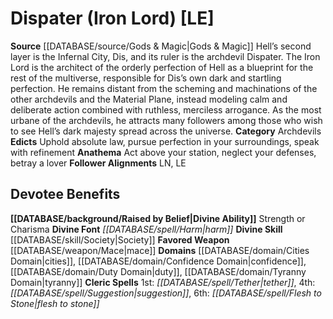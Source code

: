 ﻿---
ability:
- Strength
- Charisma
ability_boost:
- Strength
- Charisma
alignment: LE
deity:
- '[[DATABASE/deity/Dispater|Dispater]]'
deity_category: Archdevils
divine_font: Harm
domain:
- '[[DATABASE/domain/Cities Domain|Cities]]'
- '[[DATABASE/domain/Confidence Domain|Confidence]]'
- '[[DATABASE/domain/Duty Domain|Duty]]'
- '[[DATABASE/domain/Tyranny Domain|Tyranny]]'
favored_weapon: '[[DATABASE/weapon/Mace|Mace]]'
follower_alignment:
- LE
- LN
id: '66'
name: Dispater
rarity: Common
rus_type_level: null
skill:
- '[[DATABASE/skill/Society|Society]]'
source: '[[DATABASE/source/Gods & Magic|Gods & Magic]]'
trait: null
type: Deity

---
# Dispater (Iron Lord) [LE]

**Source** [[DATABASE/source/Gods & Magic|Gods & Magic]] 
Hell’s second layer is the Infernal City, Dis, and its ruler is the archdevil Dispater. The Iron Lord is the architect of the orderly perfection of Hell as a blueprint for the rest of the multiverse, responsible for Dis’s own dark and startling perfection. He remains distant from the scheming and machinations of the other archdevils and the Material Plane, instead modeling calm and deliberate action combined with ruthless, merciless arrogance. As the most urbane of the archdevils, he attracts many followers among those who wish to see Hell’s dark majesty spread across the universe.
**Category** Archdevils
**Edicts** Uphold absolute law, pursue perfection in your surroundings, speak with refinement
**Anathema** Act above your station, neglect your defenses, betray a lover
**Follower Alignments** LN, LE

## Devotee Benefits

**[[DATABASE/background/Raised by Belief|Divine Ability]]** Strength or Charisma
**Divine Font** _[[DATABASE/spell/Harm|harm]]_
**Divine Skill** [[DATABASE/skill/Society|Society]]
**Favored Weapon** [[DATABASE/weapon/Mace|mace]]
**Domains** [[DATABASE/domain/Cities Domain|cities]], [[DATABASE/domain/Confidence Domain|confidence]], [[DATABASE/domain/Duty Domain|duty]], [[DATABASE/domain/Tyranny Domain|tyranny]]
**Cleric Spells** 1st: _[[DATABASE/spell/Tether|tether]]_, 4th: _[[DATABASE/spell/Suggestion|suggestion]]_, 6th: _[[DATABASE/spell/Flesh to Stone|flesh to stone]]_